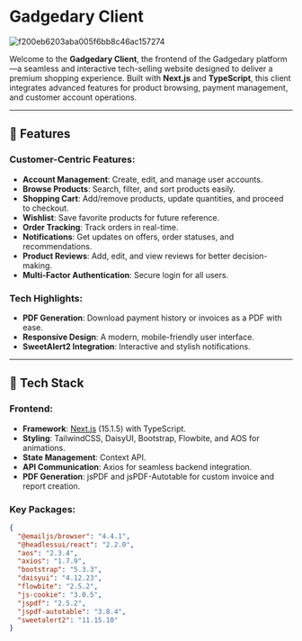# Gadgedary Client

![f200eb6203aba005f6bb8c46ac157274](https://github.com/user-attachments/assets/0255cdaf-8748-4359-af66-e7905c86bac6)

Welcome to the **Gadgedary Client**, the frontend of the Gadgedary platform—a seamless and interactive tech-selling website designed to deliver a premium shopping experience. Built with **Next.js** and **TypeScript**, this client integrates advanced features for product browsing, payment management, and customer account operations.

---

## 🌟 Features

### Customer-Centric Features:
- **Account Management**: Create, edit, and manage user accounts.
- **Browse Products**: Search, filter, and sort products easily.
- **Shopping Cart**: Add/remove products, update quantities, and proceed to checkout.
- **Wishlist**: Save favorite products for future reference.
- **Order Tracking**: Track orders in real-time.
- **Notifications**: Get updates on offers, order statuses, and recommendations.
- **Product Reviews**: Add, edit, and view reviews for better decision-making.
- **Multi-Factor Authentication**: Secure login for all users.

### Tech Highlights:
- **PDF Generation**: Download payment history or invoices as a PDF with ease.
- **Responsive Design**: A modern, mobile-friendly user interface.
- **SweetAlert2 Integration**: Interactive and stylish notifications.

---

## 🚀 Tech Stack

### Frontend:
- **Framework**: [Next.js](https://nextjs.org/) (15.1.5) with TypeScript.
- **Styling**: TailwindCSS, DaisyUI, Bootstrap, Flowbite, and AOS for animations.
- **State Management**: Context API.
- **API Communication**: Axios for seamless backend integration.
- **PDF Generation**: jsPDF and jsPDF-Autotable for custom invoice and report creation.

### Key Packages:
```json
{
  "@emailjs/browser": "4.4.1",
  "@headlessui/react": "2.2.0",
  "aos": "2.3.4",
  "axios": "1.7.9",
  "bootstrap": "5.3.3",
  "daisyui": "4.12.23",
  "flowbite": "2.5.2",
  "js-cookie": "3.0.5",
  "jspdf": "2.5.2",
  "jspdf-autotable": "3.8.4",
  "sweetalert2": "11.15.10"
}
